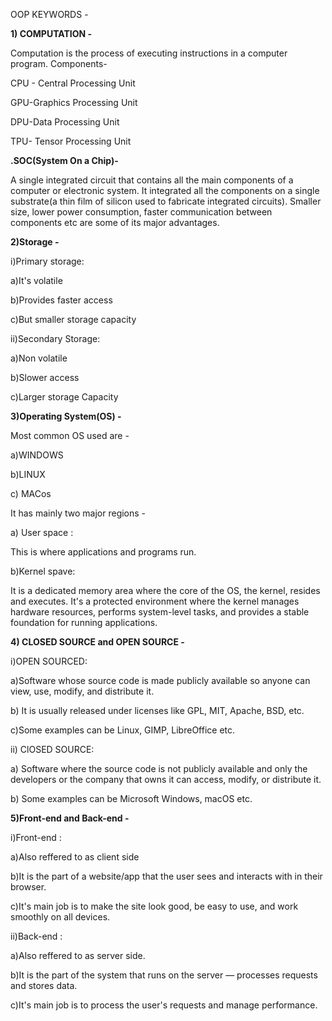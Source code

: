 OOP KEYWORDS -



**1) COMPUTATION -**


   Computation is the process of executing instructions in a computer program.
   Components-

   CPU - Central Processing Unit
   
   GPU-Graphics Processing Unit

   DPU-Data Processing Unit

   TPU- Tensor Processing Unit


   **.SOC(System On a Chip)-**


   A single integrated circuit that contains all the main components of a computer or electronic system. It integrated all the components on a single substrate(a thin film of silicon used to fabricate integrated circuits). Smaller size, lower power consumption, faster communication between components etc are some of its major advantages.


   **2)Storage -**

   i)Primary storage:

 a)It's volatile

 b)Provides faster access

 c)But smaller storage capacity


ii)Secondary Storage:

a)Non volatile

b)Slower access

c)Larger storage Capacity


**3)Operating System(OS) -** 


 Most common OS used are - 

 a)WINDOWS

 b)LINUX

 c) MACos

 It has mainly two major regions -

 a) User space :

 This is where applications and programs run.

 b)Kernel spave:

 It is a dedicated memory area where the core of the OS, the kernel, resides and executes. It's a protected environment where the kernel manages hardware resources, performs system-level tasks, and provides a stable foundation for running applications. 


 **4) CLOSED SOURCE and OPEN SOURCE -**

 i)OPEN SOURCED:

 a)Software whose source code is made publicly available so anyone can view, use, modify, and distribute it.

 b) It is usually released under licenses like GPL, MIT, Apache, BSD, etc.

 c)Some examples can be Linux, GIMP, LibreOffice etc.


 ii) ClOSED SOURCE:

 a) Software where the source code is not publicly available and only the developers or the company that owns it can access, modify, or distribute it.

 b) Some examples can be Microsoft Windows, macOS etc.


 **5)Front-end and Back-end  -**

i)Front-end :

a)Also reffered to as client side

b)It is the part of a website/app that the user sees and interacts with in their browser.

c)It's main job is  to make the site look good, be easy to use, and work smoothly on all devices.


ii)Back-end :

a)Also reffered to as server side.

b)It is the part of the system that runs on the server — processes requests and stores data.

c)It's main job is to process the user's requests and manage performance.
